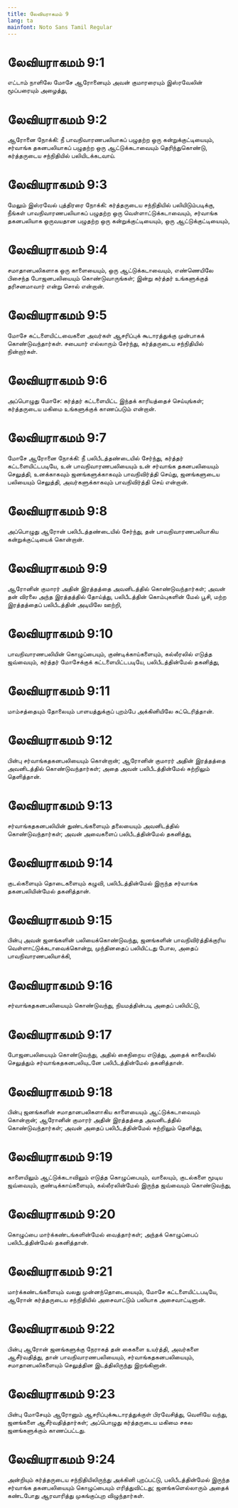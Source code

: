 ```yaml
---
title: லேவியராகமம் 9
lang: ta
mainfont: Noto Sans Tamil Regular
---
```


# லேவியராகமம் 9:1

எட்டாம் நாளிலே மோசே ஆரோனையும் அவன் குமாரரையும் இஸ்ரவேலின் மூப்பரையும் அழைத்து,

# லேவியராகமம் 9:2

ஆரோனை நோக்கி: நீ பாவநிவாரணபலியாகப் பழுதற்ற ஒரு கன்றுக்குட்டியையும், சர்வாங்க தகனபலியாகப் பழுதற்ற ஒரு ஆட்டுக்கடாவையும் தெரிந்துகொண்டு, கர்த்தருடைய சந்நிதியில் பலியிடக்கடவாய்.

# லேவியராகமம் 9:3

மேலும் இஸ்ரவேல் புத்திரரை நோக்கி: கர்த்தருடைய சந்நிதியில் பலியிடும்படிக்கு, நீங்கள் பாவநிவாரணபலியாகப் பழுதற்ற ஒரு வெள்ளாட்டுக்கடாவையும், சர்வாங்க தகனபலியாக ஒருவயதான பழுதற்ற ஒரு கன்றுக்குட்டியையும், ஒரு ஆட்டுக்குட்டியையும்,

# லேவியராகமம் 9:4

சமாதானபலிகளாக ஒரு காளையையும், ஒரு ஆட்டுக்கடாவையும், எண்ணெயிலே பிசைந்த போஜனபலியையும் கொண்டுவாருங்கள்; இன்று கர்த்தர் உங்களுக்குத் தரிசனமாவார் என்று சொல் என்றான்.

# லேவியராகமம் 9:5

மோசே கட்டளையிட்டவைகளை அவர்கள் ஆசரிப்புக் கூடாரத்துக்கு முன்பாகக் கொண்டுவந்தார்கள். சபையார் எல்லாரும் சேர்ந்து, கர்த்தருடைய சந்நிதியில் நின்றார்கள்.

# லேவியராகமம் 9:6

அப்பொழுது மோசே: கர்த்தர் கட்டளையிட்ட இந்தக் காரியத்தைச் செய்யுங்கள்; கர்த்தருடைய மகிமை உங்களுக்குக் காணப்படும் என்றான்.

# லேவியராகமம் 9:7

மோசே ஆரோனை நோக்கி: நீ பலிபீடத்தண்டையில் சேர்ந்து, கர்த்தர் கட்டளையிட்டபடியே, உன் பாவநிவாரணபலியையும் உன் சர்வாங்க தகனபலியையும் செலுத்தி, உனக்காகவும் ஜனங்களுக்காகவும் பாவநிவிர்த்தி செய்து, ஜனங்களுடைய பலியையும் செலுத்தி, அவர்களுக்காகவும் பாவநிவிர்த்தி செய் என்றான்.

# லேவியராகமம் 9:8

அப்பொழுது ஆரோன் பலிபீடத்தண்டையில் சேர்ந்து, தன் பாவநிவாரணபலியாகிய கன்றுக்குட்டியைக் கொன்றான்.

# லேவியராகமம் 9:9

ஆரோனின் குமாரர் அதின் இரத்தத்தை அவனிடத்தில் கொண்டுவந்தார்கள்; அவன் தன் விரலை அந்த இரத்தத்தில் தோய்த்து, பலிபீடத்தின் கொம்புகளின் மேல் பூசி, மற்ற இரத்தத்தைப் பலிபீடத்தின் அடியிலே ஊற்றி,

# லேவியராகமம் 9:10

பாவநிவாரணபலியின் கொழுப்பையும், குண்டிக்காய்களையும், கல்லீரலில் எடுத்த ஜவ்வையும், கர்த்தர் மோசேக்குக் கட்டளையிட்டபடியே, பலிபீடத்தின்மேல் தகனித்து,

# லேவியராகமம் 9:11

மாம்சத்தையும் தோலையும் பாளயத்துக்குப் புறம்பே அக்கினியிலே சுட்டெரித்தான்.

# லேவியராகமம் 9:12

பின்பு சர்வாங்கதகனபலியையும் கொன்றான்; ஆரோனின் குமாரர் அதின் இரத்தத்தை அவனிடத்தில் கொண்டுவந்தார்கள்; அதை அவன் பலிபீடத்தின்மேல் சுற்றிலும் தெளித்தான்.

# லேவியராகமம் 9:13

சர்வாங்கதகனபலியின் துண்டங்களையும் தலையையும் அவனிடத்தில் கொண்டுவந்தார்கள்; அவன் அவைகளைப் பலிபீடத்தின்மேல் தகனித்து,

# லேவியராகமம் 9:14

குடல்களையும் தொடைகளையும் கழுவி, பலிபீடத்தின்மேல் இருந்த சர்வாங்க தகனபலியின்மேல் தகனித்தான்.

# லேவியராகமம் 9:15

பின்பு அவன் ஜனங்களின் பலியைக்கொண்டுவந்து, ஜனங்களின் பாவநிவிர்த்திக்குரிய வெள்ளாட்டுக்கடாவைக்கொன்று, முந்தினதைப் பலியிட்டது போல, அதைப் பாவநிவாரணபலியாக்கி,

# லேவியராகமம் 9:16

சர்வாங்கதகனபலியையும் கொண்டுவந்து, நியமத்தின்படி அதைப் பலியிட்டு,

# லேவியராகமம் 9:17

போஜனபலியையும் கொண்டுவந்து, அதில் கைநிறைய எடுத்து, அதைக் காலையில் செலுத்தும் சர்வாங்கதகனபலியுடனே பலிபீடத்தின்மேல் தகனித்தான்.

# லேவியராகமம் 9:18

பின்பு ஜனங்களின் சமாதானபலிகளாகிய காளையையும் ஆட்டுக்கடாவையும் கொன்றான்; ஆரோனின் குமாரர் அதின் இரத்தத்தை அவனிடத்தில் கொண்டுவந்தார்கள்; அவன் அதைப் பலிபீடத்தின்மேல் சுற்றிலும் தெளித்து,

# லேவியராகமம் 9:19

காளையிலும் ஆட்டுக்கடாவிலும் எடுத்த கொழுப்பையும், வாலையும், குடல்களை மூடிய ஜவ்வையும், குண்டிக்காய்களையும், கல்லீரலின்மேல் இருந்த ஜவ்வையும் கொண்டுவந்து,

# லேவியராகமம் 9:20

கொழுப்பை மார்க்கண்டங்களின்மேல் வைத்தார்கள்; அந்தக் கொழுப்பைப் பலிபீடத்தின்மேல் தகனித்தான்.

# லேவியராகமம் 9:21

மார்க்கண்டங்களையும் வலது முன்னந்தொடையையும், மோசே கட்டளையிட்டபடியே, ஆரோன் கர்த்தருடைய சந்நிதியில் அசைவாட்டும் பலியாக அசைவாட்டினான்.

# லேவியராகமம் 9:22

பின்பு ஆரோன் ஜனங்களுக்கு நேராகத் தன் கைகளை உயர்த்தி, அவர்களை ஆசீர்வதித்து, தான் பாவநிவாரணபலியையும், சர்வாங்கதகனபலியையும், சமாதானபலிகளையும் செலுத்தின இடத்திலிருந்து இறங்கினான்.

# லேவியராகமம் 9:23

பின்பு மோசேயும் ஆரோனும் ஆசரிப்புக்கூடாரத்துக்குள் பிரவேசித்து, வெளியே வந்து, ஜனங்களை ஆசீர்வதித்தார்கள்; அப்பொழுது கர்த்தருடைய மகிமை சகல ஜனங்களுக்கும் காணப்பட்டது.

# லேவியராகமம் 9:24

அன்றியும் கர்த்தருடைய சந்நிதியிலிருந்து அக்கினி புறப்பட்டு, பலிபீடத்தின்மேல் இருந்த சர்வாங்க தகனபலியையும் கொழுப்பையும் எரித்துவிட்டது; ஜனங்களெல்லாரும் அதைக் கண்டபோது ஆரவாரித்து முகங்குப்புற விழுந்தார்கள்.

